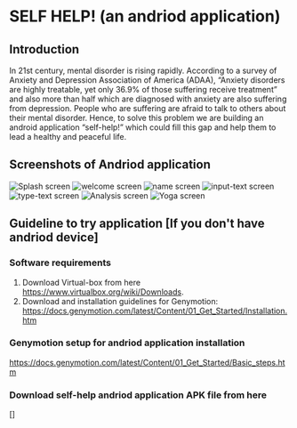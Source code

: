 # SELF HELP! (an andriod application)

## Introduction

In 21st century, mental disorder is rising rapidly. According to a survey of Anxiety and Depression Association of America (ADAA), “Anxiety disorders are highly treatable, yet only 36.9% of those suffering receive treatment” and also more than half which are diagnosed with anxiety are also suffering from depression. People who are suffering are afraid to talk to others about their mental disorder.
Hence, to solve this problem we are building an android application “self-help!” which could fill this gap and help them to lead a healthy and peaceful life.

## Screenshots of Andriod application

![Splash screen](/img/img-0.png?raw=true "Splash Screen")
![welcome screen](/img/img-1.png?raw=true "Welcome")
![name screen](/img/img-2.png?raw=true "Name")
![input-text screen](/img/img-3.png?raw=true "Input-text")
![type-text screen](/img/img-4.png?raw=true "Typing-text")
![Analysis screen](/img/img-5.png?raw=true "Show Analysis")
![Yoga screen](/img/img-6.png?raw=true "Yoga")

## Guideline to try application [If you don't have andriod device]
### Software requirements
1. Download Virtual-box from here https://www.virtualbox.org/wiki/Downloads.
2. Download and installation guidelines for Genymotion: https://docs.genymotion.com/latest/Content/01_Get_Started/Installation.htm

### Genymotion setup for andriod application installation
https://docs.genymotion.com/latest/Content/01_Get_Started/Basic_steps.htm


### Download self-help andriod application APK file from here 
[]
